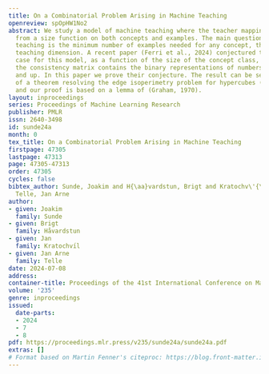 ```yaml
---
title: On a Combinatorial Problem Arising in Machine Teaching
openreview: spOpHW1No2
abstract: We study a model of machine teaching where the teacher mapping is constructed
  from a size function on both concepts and examples. The main question in machine
  teaching is the minimum number of examples needed for any concept, the so-called
  teaching dimension. A recent paper (Ferri et al., 2024) conjectured that the worst
  case for this model, as a function of the size of the concept class, occurs when
  the consistency matrix contains the binary representations of numbers from zero
  and up. In this paper we prove their conjecture. The result can be seen as a generalization
  of a theorem resolving the edge isoperimetry problem for hypercubes (Hart, 1976),
  and our proof is based on a lemma of (Graham, 1970).
layout: inproceedings
series: Proceedings of Machine Learning Research
publisher: PMLR
issn: 2640-3498
id: sunde24a
month: 0
tex_title: On a Combinatorial Problem Arising in Machine Teaching
firstpage: 47305
lastpage: 47313
page: 47305-47313
order: 47305
cycles: false
bibtex_author: Sunde, Joakim and H{\aa}vardstun, Brigt and Kratochv\'{\i}l, Jan and
  Telle, Jan Arne
author:
- given: Joakim
  family: Sunde
- given: Brigt
  family: Håvardstun
- given: Jan
  family: Kratochvı́l
- given: Jan Arne
  family: Telle
date: 2024-07-08
address:
container-title: Proceedings of the 41st International Conference on Machine Learning
volume: '235'
genre: inproceedings
issued:
  date-parts:
  - 2024
  - 7
  - 8
pdf: https://proceedings.mlr.press/v235/sunde24a/sunde24a.pdf
extras: []
# Format based on Martin Fenner's citeproc: https://blog.front-matter.io/posts/citeproc-yaml-for-bibliographies/
---
```


